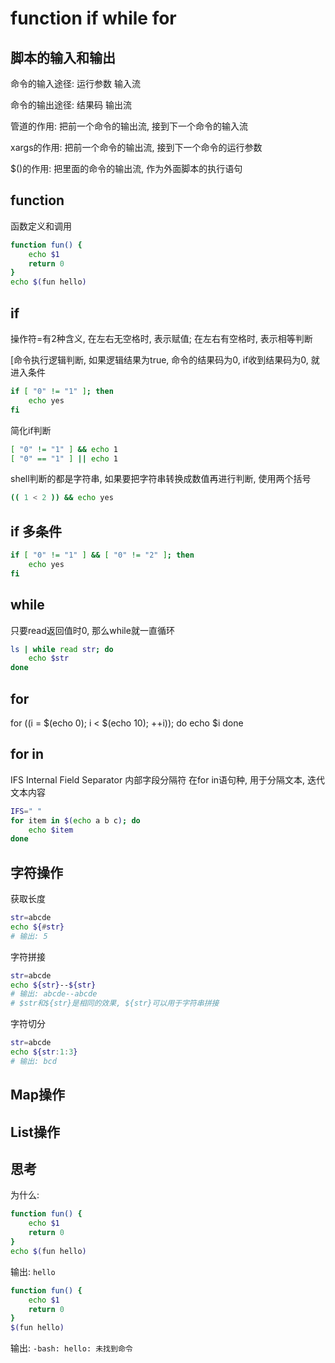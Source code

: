 # function if while for

## 脚本的输入和输出

命令的输入途径: 运行参数 输入流

命令的输出途径: 结果码 输出流

管道的作用: 把前一个命令的输出流, 接到下一个命令的输入流

xargs的作用: 把前一个命令的输出流, 接到下一个命令的运行参数

$()的作用: 把里面的命令的输出流, 作为外面脚本的执行语句

## function

函数定义和调用

```sh
function fun() {
    echo $1
    return 0
}
echo $(fun hello)
```

## if

操作符=有2种含义, 在左右无空格时, 表示赋值; 在左右有空格时, 表示相等判断

[命令执行逻辑判断, 如果逻辑结果为true, 命令的结果码为0, if收到结果码为0, 就进入条件

```sh
if [ "0" != "1" ]; then
    echo yes
fi
```

简化if判断

```sh
[ "0" != "1" ] && echo 1
[ "0" == "1" ] || echo 1
```

shell判断的都是字符串, 如果要把字符串转换成数值再进行判断, 使用两个括号

```sh
(( 1 < 2 )) && echo yes
```

## if 多条件

```sh
if [ "0" != "1" ] && [ "0" != "2" ]; then
    echo yes
fi
```

## while

只要read返回值时0, 那么while就一直循环

```sh
ls | while read str; do
    echo $str
done
```

## for

for ((i = $(echo 0); i < $(echo 10); ++i)); do
    echo $i
done

## for in

IFS Internal Field Separator 内部字段分隔符 在for in语句种, 用于分隔文本, 迭代文本内容

```sh
IFS=" "
for item in $(echo a b c); do
    echo $item
done
```

## 字符操作

获取长度

```bash
str=abcde
echo ${#str}
# 输出: 5
```

字符拼接

```bash
str=abcde
echo ${str}--${str}
# 输出: abcde--abcde
# $str和${str}是相同的效果, ${str}可以用于字符串拼接
```

字符切分

```bash
str=abcde
echo ${str:1:3}
# 输出: bcd
```

## Map操作

## List操作






## 思考

为什么:

```bash
function fun() {
    echo $1
    return 0
}
echo $(fun hello)
```

输出: ```hello```



```bash
function fun() {
    echo $1
    return 0
}
$(fun hello)
```

输出: ```-bash: hello: 未找到命令```



